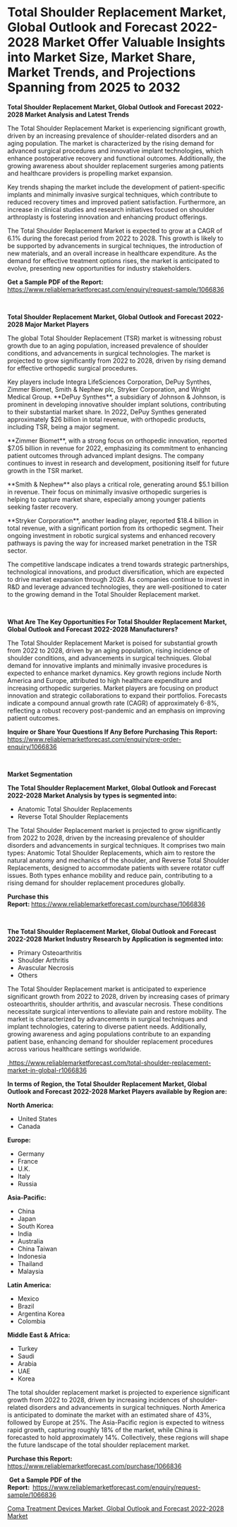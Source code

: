 <p><h1>Total Shoulder Replacement Market, Global Outlook and Forecast 2022-2028 Market Offer Valuable Insights into Market Size, Market Share, Market Trends, and Projections Spanning from 2025 to 2032</h1></p><p><strong>Total Shoulder Replacement Market, Global Outlook and Forecast 2022-2028 Market Analysis and Latest Trends</strong></p>
<p><p>The Total Shoulder Replacement Market is experiencing significant growth, driven by an increasing prevalence of shoulder-related disorders and an aging population. The market is characterized by the rising demand for advanced surgical procedures and innovative implant technologies, which enhance postoperative recovery and functional outcomes. Additionally, the growing awareness about shoulder replacement surgeries among patients and healthcare providers is propelling market expansion.</p><p>Key trends shaping the market include the development of patient-specific implants and minimally invasive surgical techniques, which contribute to reduced recovery times and improved patient satisfaction. Furthermore, an increase in clinical studies and research initiatives focused on shoulder arthroplasty is fostering innovation and enhancing product offerings.</p><p>The Total Shoulder Replacement Market is expected to grow at a CAGR of 6.1% during the forecast period from 2022 to 2028. This growth is likely to be supported by advancements in surgical techniques, the introduction of new materials, and an overall increase in healthcare expenditure. As the demand for effective treatment options rises, the market is anticipated to evolve, presenting new opportunities for industry stakeholders.</p></p>
<p><strong>Get a Sample PDF of the Report:&nbsp;</strong> <a href="https://www.reliablemarketforecast.com/enquiry/request-sample/1066836?utm_campaign=2450&utm_medium=2&utm_source=Github&utm_content=ia&utm_term=21032025&utm_id=total-shoulder-replacement-market-global-outlook-and-forecast-2022-2028">https://www.reliablemarketforecast.com/enquiry/request-sample/1066836</a></p>
<p>&nbsp;</p>
<p><strong>Total Shoulder Replacement Market, Global Outlook and Forecast 2022-2028 Major Market Players</strong></p>
<p><p>The global Total Shoulder Replacement (TSR) market is witnessing robust growth due to an aging population, increased prevalence of shoulder conditions, and advancements in surgical technologies. The market is projected to grow significantly from 2022 to 2028, driven by rising demand for effective orthopedic surgical procedures.</p><p>Key players include Integra LifeSciences Corporation, DePuy Synthes, Zimmer Biomet, Smith & Nephew plc, Stryker Corporation, and Wright Medical Group. **DePuy Synthes**, a subsidiary of Johnson & Johnson, is prominent in developing innovative shoulder implant solutions, contributing to their substantial market share. In 2022, DePuy Synthes generated approximately $26 billion in total revenue, with orthopedic products, including TSR, being a major segment.</p><p>**Zimmer Biomet**, with a strong focus on orthopedic innovation, reported $7.05 billion in revenue for 2022, emphasizing its commitment to enhancing patient outcomes through advanced implant designs. The company continues to invest in research and development, positioning itself for future growth in the TSR market.</p><p>**Smith & Nephew** also plays a critical role, generating around $5.1 billion in revenue. Their focus on minimally invasive orthopedic surgeries is helping to capture market share, especially among younger patients seeking faster recovery.</p><p>**Stryker Corporation**, another leading player, reported $18.4 billion in total revenue, with a significant portion from its orthopedic segment. Their ongoing investment in robotic surgical systems and enhanced recovery pathways is paving the way for increased market penetration in the TSR sector.</p><p>The competitive landscape indicates a trend towards strategic partnerships, technological innovations, and product diversification, which are expected to drive market expansion through 2028. As companies continue to invest in R&D and leverage advanced technologies, they are well-positioned to cater to the growing demand in the Total Shoulder Replacement market.</p></p>
<p>&nbsp;</p>
<p><strong>What Are The Key Opportunities For Total Shoulder Replacement Market, Global Outlook and Forecast 2022-2028 Manufacturers?</strong></p>
<p><p>The Total Shoulder Replacement Market is poised for substantial growth from 2022 to 2028, driven by an aging population, rising incidence of shoulder conditions, and advancements in surgical techniques. Global demand for innovative implants and minimally invasive procedures is expected to enhance market dynamics. Key growth regions include North America and Europe, attributed to high healthcare expenditure and increasing orthopedic surgeries. Market players are focusing on product innovation and strategic collaborations to expand their portfolios. Forecasts indicate a compound annual growth rate (CAGR) of approximately 6-8%, reflecting a robust recovery post-pandemic and an emphasis on improving patient outcomes.</p></p>
<p><strong>Inquire or Share Your Questions If Any Before Purchasing This Report:</strong> <a href="https://www.reliablemarketforecast.com/enquiry/pre-order-enquiry/1066836?utm_campaign=2450&utm_medium=2&utm_source=Github&utm_content=ia&utm_term=21032025&utm_id=total-shoulder-replacement-market-global-outlook-and-forecast-2022-2028">https://www.reliablemarketforecast.com/enquiry/pre-order-enquiry/1066836</a></p>
<p>&nbsp;</p>
<p><strong>Market Segmentation</strong></p>
<p><strong>The Total Shoulder Replacement Market, Global Outlook and Forecast 2022-2028 Market Analysis by types is segmented into:</strong></p>
<p><ul><li>Anatomic Total Shoulder Replacements</li><li>Reverse Total Shoulder Replacements</li></ul></p>
<p><p>The Total Shoulder Replacement market is projected to grow significantly from 2022 to 2028, driven by the increasing prevalence of shoulder disorders and advancements in surgical techniques. It comprises two main types: Anatomic Total Shoulder Replacements, which aim to restore the natural anatomy and mechanics of the shoulder, and Reverse Total Shoulder Replacements, designed to accommodate patients with severe rotator cuff issues. Both types enhance mobility and reduce pain, contributing to a rising demand for shoulder replacement procedures globally.</p></p>
<p><strong>Purchase this Report:&nbsp;</strong><a href="https://www.reliablemarketforecast.com/purchase/1066836?utm_campaign=2450&utm_medium=2&utm_source=Github&utm_content=ia&utm_term=21032025&utm_id=total-shoulder-replacement-market-global-outlook-and-forecast-2022-2028">https://www.reliablemarketforecast.com/purchase/1066836</a></p>
<p>&nbsp;</p>
<p><strong>The Total Shoulder Replacement Market, Global Outlook and Forecast 2022-2028 Market Industry Research by Application is segmented into:</strong></p>
<p><ul><li>Primary Osteoarthritis</li><li>Shoulder Arthritis</li><li>Avascular Necrosis</li><li>Others</li></ul></p>
<p><p>The Total Shoulder Replacement market is anticipated to experience significant growth from 2022 to 2028, driven by increasing cases of primary osteoarthritis, shoulder arthritis, and avascular necrosis. These conditions necessitate surgical interventions to alleviate pain and restore mobility. The market is characterized by advancements in surgical techniques and implant technologies, catering to diverse patient needs. Additionally, growing awareness and aging populations contribute to an expanding patient base, enhancing demand for shoulder replacement procedures across various healthcare settings worldwide.</p></p>
<p><a href="https://www.reliablemarketforecast.com/total-shoulder-replacement-market-in-global-r1066836?utm_campaign=2450&utm_medium=2&utm_source=Github&utm_content=ia&utm_term=21032025&utm_id=total-shoulder-replacement-market-global-outlook-and-forecast-2022-2028">&nbsp;https://www.reliablemarketforecast.com/total-shoulder-replacement-market-in-global-r1066836</a></p>
<p><strong>In terms of Region, the Total Shoulder Replacement Market, Global Outlook and Forecast 2022-2028 Market Players available by Region are:</strong></p>
<p>
    <p> <strong> North America: </strong>
        <ul>
            <li>United States</li>
            <li>Canada</li>
        </ul>
        </p> 
    <p> <strong> Europe: </strong>
        <ul>
            <li>Germany</li>
            <li>France</li>
            <li>U.K.</li>
            <li>Italy</li>
            <li>Russia</li>
        </ul>
        </p> 
    <p> <strong> Asia-Pacific: </strong>
        <ul>
            <li>China</li>
            <li>Japan</li>
            <li>South Korea</li>
            <li>India</li>
            <li>Australia</li>
            <li>China Taiwan</li>
            <li>Indonesia</li>
            <li>Thailand</li>
            <li>Malaysia</li>
        </ul>
        </p> 
    <p> <strong> Latin America: </strong>
        <ul>
            <li>Mexico</li>
            <li>Brazil</li>
            <li>Argentina Korea</li>
            <li>Colombia</li>
        </ul>
        </p> 
    <p> <strong> Middle East & Africa: </strong>
        <ul>
            <li>Turkey</li>
            <li>Saudi</li>
            <li>Arabia</li>
            <li>UAE</li>
            <li>Korea</li>
        </ul>
    </p>
    </p>
<p><p>The total shoulder replacement market is projected to experience significant growth from 2022 to 2028, driven by increasing incidences of shoulder-related disorders and advancements in surgical techniques. North America is anticipated to dominate the market with an estimated share of 43%, followed by Europe at 25%. The Asia-Pacific region is expected to witness rapid growth, capturing roughly 18% of the market, while China is forecasted to hold approximately 14%. Collectively, these regions will shape the future landscape of the total shoulder replacement market.</p></p>
<p><strong>Purchase this Report: </strong><a href="https://www.reliablemarketforecast.com/purchase/1066836?utm_campaign=2450&utm_medium=2&utm_source=Github&utm_content=ia&utm_term=21032025&utm_id=total-shoulder-replacement-market-global-outlook-and-forecast-2022-2028">https://www.reliablemarketforecast.com/purchase/1066836</a></p>
<p>&nbsp;<strong>Get a Sample PDF of the Report:&nbsp;&nbsp;</strong><a href="https://www.reliablemarketforecast.com/enquiry/request-sample/1066836?utm_campaign=2450&utm_medium=2&utm_source=Github&utm_content=ia&utm_term=21032025&utm_id=total-shoulder-replacement-market-global-outlook-and-forecast-2022-2028">https://www.reliablemarketforecast.com/enquiry/request-sample/1066836</a></p>
<p><strong></strong></p>
<p><p><a href="https://github.com/sharphadan/Market-Research-Report-List-1/blob/main/coma-treatment-devices-market-global-outlook-and-forecast-2022-2028-market.md?utm_campaign=2450&utm_medium=2&utm_source=Github&utm_content=ia&utm_term=21032025&utm_id=total-shoulder-replacement-market-global-outlook-and-forecast-2022-2028">Coma Treatment Devices Market, Global Outlook and Forecast 2022-2028 Market</a></p></p>